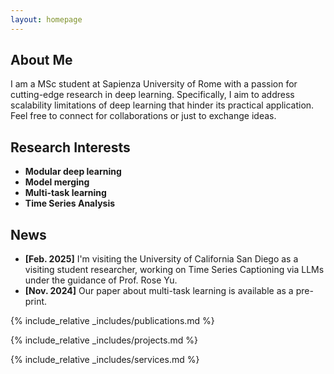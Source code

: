 ```yaml
---
layout: homepage
---
```


## About Me

I am a MSc student at Sapienza University of Rome with a passion for cutting-edge research in deep learning. Specifically, I aim to address scalability limitations of deep learning that hinder its practical application. Feel free to connect for collaborations or just to exchange ideas.

## Research Interests

- **Modular deep learning**
- **Model merging**
- **Multi-task learning**
- **Time Series Analysis**


## News
- **[Feb. 2025]** I'm visiting the University of California San Diego as a visiting student researcher, working on Time Series Captioning via LLMs under the guidance of Prof. Rose Yu.
- **[Nov. 2024]** Our paper about multi-task learning is available as a pre-print.


{% include_relative _includes/publications.md %}

{% include_relative _includes/projects.md %}

{% include_relative _includes/services.md %}
